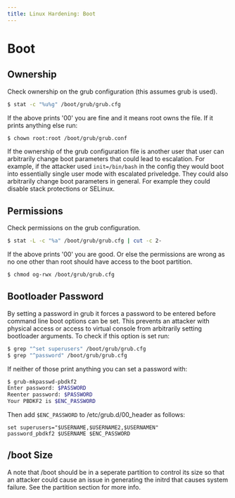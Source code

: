 ```yaml
---
title: Linux Hardening: Boot
---
```

# Boot
## Ownership
Check ownership on the grub configuration (this assumes grub is used).

``` bash
$ stat -c "%u%g" /boot/grub/grub.cfg
```

If the above prints '00' you are fine and it means root owns the file. If it prints anything else run:

``` bash
$ chown root:root /boot/grub/grub.conf
```

If the ownership of the grub configuration file is another user that user can arbitrarily change boot parameters that could lead to escalation. For example, if the attacker used `init=/bin/bash` in the config they would boot into essentially single user mode with escalated priveledge. They could also arbitrarily change boot parameters in general. For example they could disable stack protections or SELinux.
## Permissions
Check permissions on the grub configuration.

``` bash
$ stat -L -c "%a" /boot/grub/grub.cfg | cut -c 2-
```

If the above prints '00' you are good. Or else the permissions are wrong as no one other than root should have access to the boot partition.

``` bash
$ chmod og-rwx /boot/grub/grub.cfg
```

## Bootloader Password
By setting a password in grub it forces a password to be entered before command line boot options can be set. This prevents an attacker with physical access or access to virtual console from arbitrarily setting bootloader arguments. To check if this option is set run:

``` bash
$ grep "^set superusers" /boot/grub/grub.cfg
$ grep "^password" /boot/grub/grub.cfg
```

If neither of those print anything you can set a password with:

``` bash
$ grub-mkpasswd-pbdkf2
Enter password: $PASSWORD
Reenter password: $PASSWORD
Your PBDKF2 is $ENC_PASSWORD
```

Then add `$ENC_PASSWORD` to /etc/grub.d/00_header as follows:

```
set superusers="$USERNAME,$USERNAME2,$USERNAMEN"
password_pbdkf2 $USERNAME $ENC_PASSWORD
```

## /boot Size
A note that /boot should be in a seperate partition to control its size so that an attacker could cause an issue in generating the initrd that causes system failure. See the partition section for more info.


